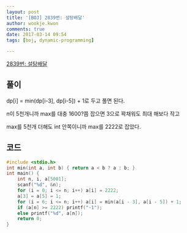 ```yaml
---
layout: post
title: '[BOJ] 2839번: 설탕배달'
author: wookje.kwon
comments: true
date: 2017-03-14 09:54
tags: [boj, dynamic-programming]

---
```


[2839번: 설탕배달](https://www.acmicpc.net/problem/2839)

## 풀이

dp[i] = min(dp[i-3], dp[i-5]) + 1로 두고 풀면 된다.  

n이 5천개니까 max를 대충 1600?쯤 잡으면 3으로 꽉채워도 최대 해보다 작고  

max를 5천개 더해도 int 안쪽이니까 max를 2222로 잡았다.

## 코드

```cpp
#include <stdio.h>
int min(int a, int b) { return a < b ? a : b; }
int main() {
	int n, i, a[5001];
	scanf("%d", &n);
	for (i = 0; i <= n; i++) a[i] = 2222;
	a[3] = a[5] = 1;
	for (i = 6; i <= n; i++) a[i] = min(a[i - 3], a[i - 5]) + 1;
	if (a[n] >= 2222) printf("-1");
	else printf("%d", a[n]);
	return 0;
}
```
